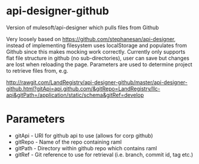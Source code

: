 # api-designer-github
Version of mulesoft/api-designer which pulls files from Github

Very loosely based on https://github.com/stephanesan/api-designer, instead of implementing filesystem uses localStorage and populates from Github since this makes mocking work correctly.  Currently only supports flat file structure in github (no sub-directories), user can save but changes are lost when reloading the page.  Parameters are used to determine project to retrieve files from, e.g. 

http://rawgit.com/LandRegistry/api-designer-github/master/api-designer-github.html?gitApi=api.github.com/&gitRepo=LandRegistry/llc-api&gitPath=/application/static/schema&gitRef=develop

# Parameters
- gitApi - URI for github api to use (allows for corp github)
- gitRepo - Name of the repo containing raml
- gitPath - Directory within github repo which contains raml
- gitRef - Git reference to use for retrieval (i.e. branch, commit id, tag etc.)
